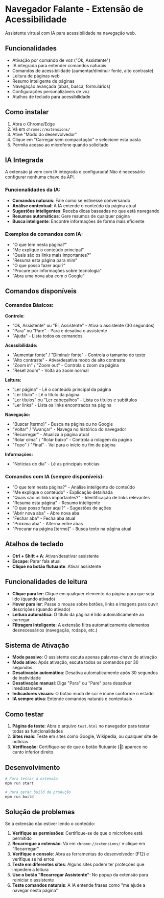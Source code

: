 # Navegador Falante - Extensão de Acessibilidade

Assistente virtual com IA para acessibilidade na navegação web.

## Funcionalidades

- Ativação por comando de voz ("Ok, Assistente")
- IA integrada para entender comandos naturais
- Comandos de acessibilidade (aumentar/diminuir fonte, alto contraste)
- Leitura de páginas web
- Resumo inteligente de páginas
- Navegação avançada (abas, busca, formulários)
- Configurações personalizáveis de voz
- Atalhos de teclado para acessibilidade

## Como instalar

1. Abra o Chrome/Edge
2. Vá em `chrome://extensions/`
3. Ative "Modo do desenvolvedor"
4. Clique em "Carregar sem compactação" e selecione esta pasta
5. Permita acesso ao microfone quando solicitado

## IA Integrada

A extensão já vem com IA integrada e configurada! Não é necessário configurar nenhuma chave da API.

### Funcionalidades da IA:

- **Comandos naturais**: Fale como se estivesse conversando
- **Análise contextual**: A IA entende o conteúdo da página atual
- **Sugestões inteligentes**: Receba dicas baseadas no que está navegando
- **Resumos automáticos**: Gere resumos de qualquer página
- **Busca inteligente**: Encontre informações de forma mais eficiente

### Exemplos de comandos com IA:

- "O que tem nesta página?"
- "Me explique o conteúdo principal"
- "Quais são os links mais importantes?"
- "Resuma esta página para mim"
- "O que posso fazer aqui?"
- "Procure por informações sobre tecnologia"
- "Abra uma nova aba com o Google"

## Comandos disponíveis

### Comandos Básicos:

**Controle:**
- "Ok, Assistente" ou "Ei, Assistente" - Ativa o assistente (30 segundos)
- "Para" ou "Pare" - Para e desativa o assistente
- "Ajuda" - Lista todos os comandos

**Acessibilidade:**
- "Aumentar fonte" / "Diminuir fonte" - Controla o tamanho do texto
- "Alto contraste" - Ativa/desativa modo de alto contraste
- "Zoom in" / "Zoom out" - Controla o zoom da página
- "Reset zoom" - Volta ao zoom normal

**Leitura:**
- "Ler página" - Lê o conteúdo principal da página
- "Ler título" - Lê o título da página
- "Ler títulos" ou "Ler cabeçalhos" - Lista os títulos e subtítulos
- "Ler links" - Lista os links encontrados na página

**Navegação:**
- "Buscar [termo]" - Busca na página ou no Google
- "Voltar" / "Avançar" - Navega no histórico do navegador
- "Recarregar" - Atualiza a página atual
- "Rolar cima" / "Rolar baixo" - Controla a rolagem da página
- "Topo" / "Final" - Vai para o início ou fim da página

**Informações:**
- "Notícias do dia" - Lê as principais notícias

### Comandos com IA (sempre disponíveis):
- "O que tem nesta página?" - Análise inteligente do conteúdo  
- "Me explique o conteúdo" - Explicação detalhada
- "Quais são os links importantes?" - Identificação de links relevantes
- "Resuma esta página" - Resumo inteligente
- "O que posso fazer aqui?" - Sugestões de ações
- "Abrir nova aba" - Abre nova aba
- "Fechar aba" - Fecha aba atual
- "Próxima aba" - Alterna entre abas
- "Procurar na página [termo]" - Busca texto na página atual

## Atalhos de teclado

- **Ctrl + Shift + A**: Ativar/desativar assistente
- **Escape**: Parar fala atual
- **Clique no botão flutuante**: Ativar assistente

## Funcionalidades de leitura

- **Clique para ler**: Clique em qualquer elemento da página para que seja lido (quando ativado)
- **Hover para ler**: Passe o mouse sobre botões, links e imagens para ouvir descrições (quando ativado)
- **Leitura automática**: O título da página é lido automaticamente ao carregar
- **Filtragem inteligente**: A extensão filtra automaticamente elementos desnecessários (navegação, rodapé, etc.)

## Sistema de Ativação

- **Modo passivo**: O assistente escuta apenas palavras-chave de ativação
- **Modo ativo**: Após ativação, escuta todos os comandos por 30 segundos
- **Desativação automática**: Desativa automaticamente após 30 segundos de inatividade
- **Desativação manual**: Diga "Para" ou "Pare" para desativar imediatamente
- **Indicadores visuais**: O botão muda de cor e ícone conforme o estado
- **IA sempre ativa**: Entende comandos naturais e contextuais

## Como testar

1. **Página de teste**: Abra o arquivo `test.html` no navegador para testar todas as funcionalidades
2. **Sites reais**: Teste em sites como Google, Wikipedia, ou qualquer site de notícias
3. **Verificação**: Certifique-se de que o botão flutuante (🎤) aparece no canto inferior direito

## Desenvolvimento

```bash
# Para testar a extensão
npm run start

# Para gerar build de produção
npm run build
```

## Solução de problemas

Se a extensão não estiver lendo o conteúdo:

1. **Verifique as permissões**: Certifique-se de que o microfone está permitido
2. **Recarregue a extensão**: Vá em `chrome://extensions/` e clique em "Recarregar"
3. **Verifique o console**: Abra as ferramentas do desenvolvedor (F12) e verifique se há erros
4. **Teste em diferentes sites**: Alguns sites podem ter proteções que impedem a leitura
5. **Use o botão "Recarregar Assistente"**: No popup da extensão para reiniciar o assistente
6. **Teste comandos naturais**: A IA entende frases como "me ajude a navegar nesta página"